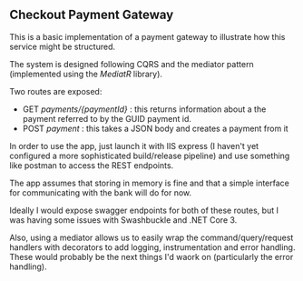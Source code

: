 ## Checkout Payment Gateway

This is a basic implementation of a payment gateway to illustrate how this service might be structured.

The system is designed following CQRS and the mediator pattern (implemented using the _MediatR_ library).

Two routes are exposed:

- GET _payments/{paymentId}_ : this returns information about a the payment referred to by the GUID payment id.
- POST _payment_ : this takes a JSON body and creates a payment from it

In order to use the app, just launch it with IIS express (I haven't yet configured a more sophisticated build/release pipeline) and use something like postman to access the REST endpoints.

The app assumes that storing in memory is fine and that a simple interface for communicating with the bank will do for now.

Ideally I would expose swagger endpoints for both of these routes, but I was having some issues with Swashbuckle and .NET Core 3.

Also, using a mediator allows us to easily wrap the command/query/request handlers with decorators to add logging, instrumentation and error handling. These would probably be the next things I'd waork on (particularly the error handling).

